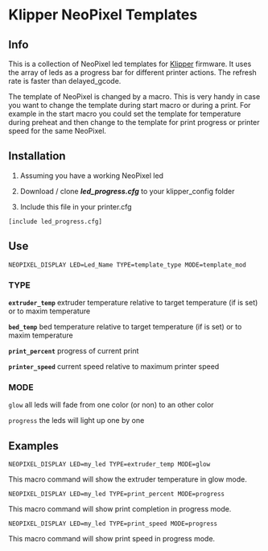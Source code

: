 # Klipper NeoPixel Templates

## Info

This is a collection of NeoPixel led templates for [Klipper](https://github.com/Klipper3d/klipper) firmware. It uses the array of leds as a progress bar for different printer actions. The refresh rate is faster than delayed_gcode.

The template of NeoPixel is changed by a macro. This is very handy in case you want to change the template during start macro or during a print. For example in the start macro you could set the template for temperature during preheat and then change to the template for print progress or printer speed for the same NeoPixel.

## Installation

1. Assuming you have a working NeoPixel led

2. Download / clone ***led_progress.cfg*** to your klipper_config folder

3. Include this file in your printer.cfg

```
[include led_progress.cfg]
```

## Use

```
NEOPIXEL_DISPLAY LED=Led_Name TYPE=template_type MODE=template_mod
```

### TYPE

**`extruder_temp`**  extruder temperature relative to target temperature (if is set) or to maxim temperature

**`bed_temp`**  bed temperature relative to target temperature (if is set) or to maxim temperature

**`print_percent`** progress of current print

**`printer_speed`** current speed relative to maximum printer speed

### MODE

`glow` all leds will fade from one color (or non) to an other color

`progress` the leds will light up one by one

## 

## Examples

```
NEOPIXEL_DISPLAY LED=my_led TYPE=extruder_temp MODE=glow
```

This macro command will show the extruder temperature in glow mode.

```
NEOPIXEL_DISPLAY LED=my_led TYPE=print_percent MODE=progress
```

This macro command will show print completion in progress mode. 

```
NEOPIXEL_DISPLAY LED=my_led TYPE=print_speed MODE=progress
```

This macro command will show print speed in progress mode.
